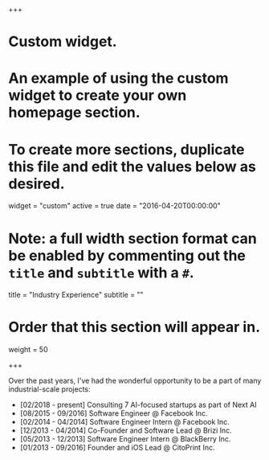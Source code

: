 +++
# Custom widget.
# An example of using the custom widget to create your own homepage section.
# To create more sections, duplicate this file and edit the values below as desired.
widget = "custom"
active = true
date = "2016-04-20T00:00:00"

# Note: a full width section format can be enabled by commenting out the `title` and `subtitle` with a `#`.
title = "Industry Experience"
subtitle = ""

# Order that this section will appear in.
weight = 50

+++

<!-- This is an example of using the *custom* widget to create your own homepage section.

To remove this section, either delete `content/home/teaching.md` or edit the frontmatter of the file to deactivate the widget by setting `active = false`. -->

Over the past years, I've had the wonderful opportunity to be a part of many industrial-scale projects:

- [02/2018 - present] Consulting 7 AI-focused startups as part of Next AI
- [08/2015 - 09/2016] Software Engineer @ Facebook Inc.
- [02/2014 - 04/2014] Software Engineer Intern @ Facebook Inc.
- [12/2013 - 04/2014] Co-Founder and Software Lead @ Brizi Inc.
- [05/2013 - 12/2013] Software Engineer Intern @ BlackBerry Inc.
- [01/2013 - 09/2016] Founder and iOS Lead @ CitoPrint Inc.

